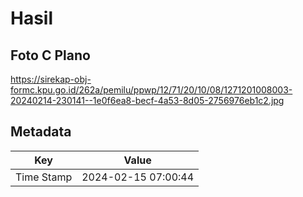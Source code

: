 # Hasil

## Foto C Plano

https://sirekap-obj-formc.kpu.go.id/262a/pemilu/ppwp/12/71/20/10/08/1271201008003-20240214-230141--1e0f6ea8-becf-4a53-8d05-2756976eb1c2.jpg


## Metadata

| Key        | Value               |
| ---------- | ------------------- |
| Time Stamp | 2024-02-15 07:00:44 |



